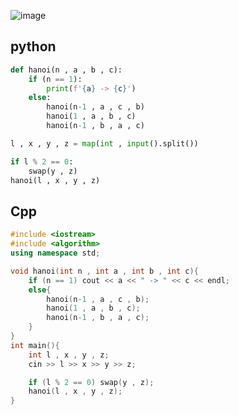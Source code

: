 ![image](https://github.com/user-attachments/assets/3eceb3f6-cc87-4585-a377-ecdb23fcb279)

## python 
```python
def hanoi(n , a , b , c):
    if (n == 1):
        print(f'{a} -> {c}')
    else:
        hanoi(n-1 , a , c , b)
        hanoi(1 , a , b , c)
        hanoi(n-1 , b , a , c)

l , x , y , z = map(int , input().split())

if l % 2 == 0:
    swap(y , z)
hanoi(l , x , y , z)
```

## Cpp
```cpp
#include <iostream>
#include <algorithm>
using namespace std;

void hanoi(int n , int a , int b , int c){
    if (n == 1) cout << a << " -> " << c << endl;
    else{
        hanoi(n-1 , a , c , b);
        hanoi(1 , a , b , c);
        hanoi(n-1 , b , a , c);
    }
}
int main(){
    int l , x , y , z;
    cin >> l >> x >> y >> z;

    if (l % 2 == 0) swap(y , z);
    hanoi(l , x , y , z);
}
```
